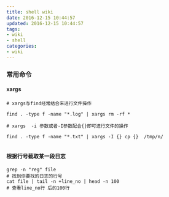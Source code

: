 ```yaml
---
title: shell wiki
date: 2016-12-15 10:44:57
updated: 2016-12-15 10:44:57
tags:
- wiki
- shell
categories:
- wiki
---
```


### 常用命令

#### xargs

``` shell
# xargs与find经常结合来进行文件操作

find . -type f -name "*.log" | xargs rm -rf *

# xargs  -i 参数或者-I参数配合{}即可进行文件的操作

find . -type f -name "*.txt" | xargs -I {} cp {}  /tmp/n/


```

#### 根据行号截取某一段日志

``` shell
grep -n "reg" file
# 找到你要找的日志的行号
cat file | tail -n +line_no | head -n 100
# 查看line_no行 后的100行
```
